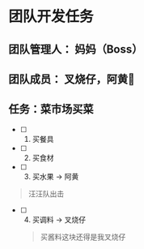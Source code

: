 # 团队开发任务

## 团队管理人： 妈妈（Boss）

## 团队成员： 叉烧仔，阿黄🐶

## 任务：菜市场买菜

- [ ] 1. 买餐具
- [ ] 2. 买食材
- [ ] 3. 买水果 -> 阿黄

 > 汪汪队出击
 
- [ ] 4. 买调料 -> 叉烧仔
  > 买酱料这块还得是我叉烧仔
